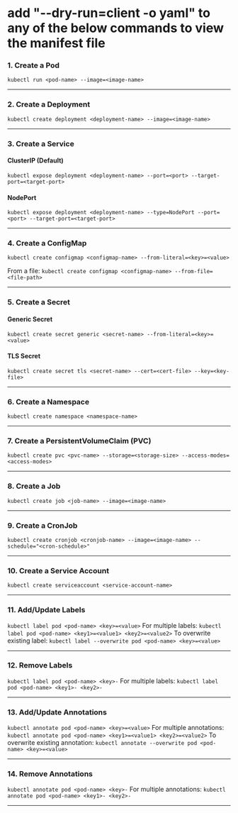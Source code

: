 
# add "--dry-run=client -o yaml" to any of the below commands to view the manifest file
### 1. **Create a Pod**

`kubectl run <pod-name> --image=<image-name>`

---
### 2. **Create a Deployment**

`kubectl create deployment <deployment-name> --image=<image-name>`

---
### 3. **Create a Service**

#### ClusterIP (Default)
`kubectl expose deployment <deployment-name> --port=<port> --target-port=<target-port>`
#### NodePort
`kubectl expose deployment <deployment-name> --type=NodePort --port=<port> --target-port=<target-port>`

---
### 4. **Create a ConfigMap**
`kubectl create configmap <configmap-name> --from-literal=<key>=<value>`

From a file:
`kubectl create configmap <configmap-name> --from-file=<file-path>`

---
### 5. **Create a Secret**

#### Generic Secret
`kubectl create secret generic <secret-name> --from-literal=<key>=<value>`
#### TLS Secret
`kubectl create secret tls <secret-name> --cert=<cert-file> --key=<key-file>`

---
### 6. **Create a Namespace**
`kubectl create namespace <namespace-name>`

---
### 7. **Create a PersistentVolumeClaim (PVC)**
`kubectl create pvc <pvc-name> --storage=<storage-size> --access-modes=<access-modes>`

---
### 8. **Create a Job**
`kubectl create job <job-name> --image=<image-name>`

---
### 9. **Create a CronJob**
`kubectl create cronjob <cronjob-name> --image=<image-name> --schedule="<cron-schedule>"`

---
### 10. **Create a Service Account**
`kubectl create serviceaccount <service-account-name>`

---
### 11. **Add/Update Labels**

`kubectl label pod <pod-name> <key>=<value>` 
For multiple labels: `kubectl label pod <pod-name> <key1>=<value1> <key2>=<value2>` 
To overwrite existing label: `kubectl label --overwrite pod <pod-name> <key>=<value>`

---
### 12. **Remove Labels**

`kubectl label pod <pod-name> <key>-` 
For multiple labels: `kubectl label pod <pod-name> <key1>- <key2>-`

---
### 13. **Add/Update Annotations**

`kubectl annotate pod <pod-name> <key>=<value>` 
For multiple annotations: `kubectl annotate pod <pod-name> <key1>=<value1> <key2>=<value2>` 
To overwrite existing annotation: `kubectl annotate --overwrite pod <pod-name> <key>=<value>`

---
### 14. **Remove Annotations**

`kubectl annotate pod <pod-name> <key>-` 
For multiple annotations: `kubectl annotate pod <pod-name> <key1>- <key2>-`

---
